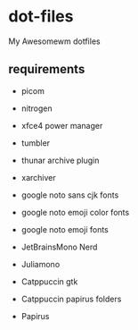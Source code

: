 # dot-files
My Awesomewm dotfiles

## requirements
- picom
- nitrogen
- xfce4 power manager

- tumbler
- thunar archive plugin
- xarchiver

- google noto sans cjk fonts
- google noto emoji color fonts
- google noto emoji fonts
- JetBrainsMono Nerd
- Juliamono

- Catppuccin gtk
- Catppuccin papirus folders
- Papirus
